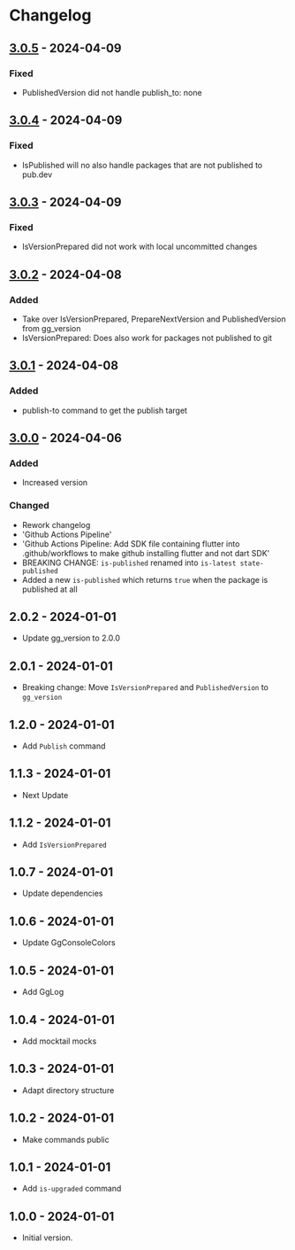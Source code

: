 # Changelog

## [3.0.5] - 2024-04-09

### Fixed

- PublishedVersion did not handle publish\_to: none

## [3.0.4] - 2024-04-09

### Fixed

- IsPublished will no also handle packages that are not published to pub.dev

## [3.0.3] - 2024-04-09

### Fixed

- IsVersionPrepared did not work with local uncommitted changes

## [3.0.2] - 2024-04-08

### Added

- Take over IsVersionPrepared, PrepareNextVersion and PublishedVersion from gg\_version
- IsVersionPrepared: Does also work for packages not published to git

## [3.0.1] - 2024-04-08

### Added

- publish-to command to get the publish target

## [3.0.0] - 2024-04-06

### Added

- Increased version

### Changed

- Rework changelog
- 'Github Actions Pipeline'
- 'Github Actions Pipeline: Add SDK file containing flutter into .github/workflows to make github installing flutter and not dart SDK'
- BREAKING CHANGE: `is-published` renamed into `is-latest state-published`
- Added a new `is-published` which returns `true` when the package is published at all

## 2.0.2 - 2024-01-01

- Update gg\_version to 2.0.0

## 2.0.1 - 2024-01-01

- Breaking change: Move `IsVersionPrepared` and `PublishedVersion` to `gg_version`

## 1.2.0 - 2024-01-01

- Add `Publish` command

## 1.1.3 - 2024-01-01

- Next Update

## 1.1.2 - 2024-01-01

- Add `IsVersionPrepared`

## 1.0.7 - 2024-01-01

- Update dependencies

## 1.0.6 - 2024-01-01

- Update GgConsoleColors

## 1.0.5 - 2024-01-01

- Add GgLog

## 1.0.4 - 2024-01-01

- Add mocktail mocks

## 1.0.3 - 2024-01-01

- Adapt directory structure

## 1.0.2 - 2024-01-01

- Make commands public

## 1.0.1 - 2024-01-01

- Add `is-upgraded` command

## 1.0.0 - 2024-01-01

- Initial version.

[3.0.5]: https://github.com/inlavigo/gg_publish/compare/3.0.4...3.0.5
[3.0.4]: https://github.com/inlavigo/gg_publish/compare/3.0.3...3.0.4
[3.0.3]: https://github.com/inlavigo/gg_publish/compare/3.0.2...3.0.3
[3.0.2]: https://github.com/inlavigo/gg_publish/compare/3.0.1...3.0.2
[3.0.1]: https://github.com/inlavigo/gg_publish/compare/3.0.0...3.0.1
[3.0.0]: https://github.com/inlavigo/gg_publish/compare/2.0.2...3.0.0
